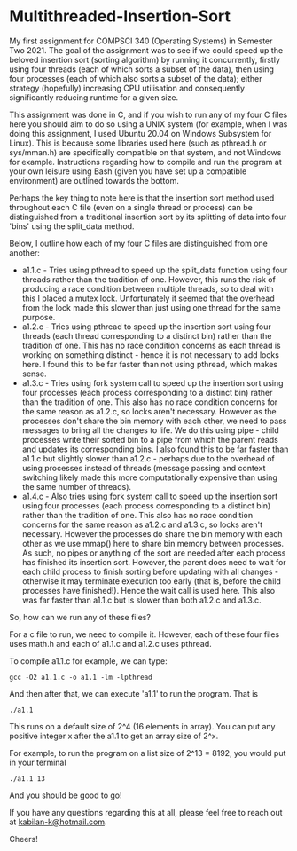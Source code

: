 # Multithreaded-Insertion-Sort

My first assignment for COMPSCI 340 (Operating Systems) in Semester Two 2021. The goal of the assignment was to see if we could speed up the beloved insertion sort (sorting algorithm) by running it concurrently, firstly using four threads (each of which sorts a subset of the data), then using four processes (each of which also sorts a subset of the data); either strategy (hopefully) increasing CPU utilisation and consequently significantly reducing runtime for a given size.

This assignment was done in C, and if you wish to run any of my four C files here you should aim to do so using a UNIX system (for example, when I was doing this assignment, I used Ubuntu 20.04 on Windows Subsystem for Linux). This is because some libraries used here (such as pthread.h or sys/mman.h) are specifically compatible on that system, and not Windows for example. Instructions regarding how to compile and run the program at your own leisure using Bash (given you have set up a compatible environment) are outlined towards the bottom.

Perhaps the key thing to note here is that the insertion sort method used throughout each C file (even on a single thread or process) can be distinguished from a traditional insertion sort by its splitting of data into four 'bins' using the split_data method.

Below, I outline how each of my four C files are distinguished from one another:

- a1.1.c - Tries using pthread to speed up the split_data function using four threads rather than the tradition of one. However, this runs the risk of producing a race condition between multiple threads, so to deal with this I placed a mutex lock. Unfortunately it seemed that the overhead from the lock made this slower than just using one thread for the same purpose.
- a1.2.c - Tries using pthread to speed up the insertion sort using four threads (each thread corresponding to a distinct bin) rather than the tradition of one. This has no race condition concerns as each thread is working on something distinct - hence it is not necessary to add locks here. I found this to be far faster than not using pthread, which makes sense.
- a1.3.c - Tries using fork system call to speed up the insertion sort using four processes (each process corresponding to a distinct bin) rather than the tradition of one. This also has no race condition concerns for the same reason as a1.2.c, so locks aren't necessary. However as the processes don't share the bin memory with each other, we need to pass messages to bring all the changes to life. We do this using pipe - child processes write their sorted bin to a pipe from which the parent reads and updates its corresponding bins. I also found this to be far faster than a1.1.c but slightly slower than a1.2.c - perhaps due to the overhead of using processes instead of threads (message passing and context switching likely made this more computationally expensive than using the same number of threads).
- a1.4.c - Also tries using fork system call to speed up the insertion sort using four processes (each process corresponding to a distinct bin) rather than the tradition of one. This also has no race condition concerns for the same reason as a1.2.c and a1.3.c, so locks aren't necessary. However the processes do share the bin memory with each other as we use mmap() here to share bin memory between processes. As such, no pipes or anything of the sort are needed after each process has finished its insertion sort. However, the parent does need to wait for each child process to finish sorting before updating with all changes - otherwise it may terminate execution too early (that is, before the child processes have finished!). Hence the wait call is used here. This also was far faster than a1.1.c but is slower than both a1.2.c and a1.3.c.

So, how can we run any of these files?

For a c file to run, we need to compile it. However, each of these four files uses math.h and each of a1.1.c and a1.2.c uses pthread.

To compile a1.1.c for example, we can type:

```
gcc -O2 a1.1.c -o a1.1 -lm -lpthread
```

And then after that, we can execute 'a1.1' to run the program. That is

```
./a1.1
```
This runs on a default size of 2^4 (16 elements in array). You can put any positive integer x after the a1.1 to get an array size of 2^x.

For example, to run the program on a list size of 2^13 = 8192, you would put in your terminal

```
./a1.1 13
```

And you should be good to go!

If you have any questions regarding this at all, please feel free to reach out at kabilan-k@hotmail.com.

Cheers!
